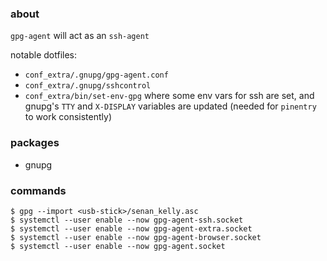 ### about

`gpg-agent` will act as an `ssh-agent`

notable dotfiles:

- `conf_extra/.gnupg/gpg-agent.conf`
- `conf_extra/.gnupg/sshcontrol`
- `conf_extra/bin/set-env-gpg` where some env vars for ssh are set, and gnupg's `TTY` and `X-DISPLAY` variables are updated (needed for `pinentry` to work consistently)

### packages

- gnupg

### commands

    $ gpg --import <usb-stick>/senan_kelly.asc
    $ systemctl --user enable --now gpg-agent-ssh.socket
    $ systemctl --user enable --now gpg-agent-extra.socket
    $ systemctl --user enable --now gpg-agent-browser.socket
    $ systemctl --user enable --now gpg-agent.socket
